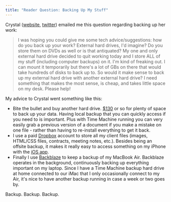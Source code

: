 ```yaml
---
title: "Reader Question: Backing Up My Stuff"
---
```

<p>Crystal (<a href="http://crystalklassen.com">website</a>, <a href="https://twitter.com/crystalklassen">twitter</a>) emailed me this question regarding backing up her work:</p>
<blockquote><p>
  I was hoping you could give me some tech advice/suggestions: how do you back up your work? External hard drives, I'd imagine? Do you store them on DVDs as well or is that antiquated? My one and only external hard drive decided to quit working today and I store ALL of my stuff (including computer backups) on it. I'm kind of freaking out. I can mount it temporarily but there's a lot of GBs on there that would take hundreds of disks to back up to. So would it make sense to back up my external hard drive with another external hard drive? I need something that makes the most sense, is cheap, and takes little space on my desk. Please help!
</p></blockquote>
<p>My advice to Crystal went something like this:</p>
<ul>
<li>Bite the bullet and buy another hard drive. <a href="http://www.bestbuy.ca/en-CA/product/wd-wd-my-book-essentials-2tb-external-hard-drive-wdbacw0020hbk-nesn/10155404.aspx?path=6f1a186da8f0a8b5fae7e35abad1bac4en02&amp;SearchPageIndex=5">$130</a> or so for plenty of space to back up your data. Having local backup that you can quickly access if you need to is important. Plus with Time Machine running you can very easily grab a previous version of a document if you make a mistake on one file - rather than having to re-install everything to get it back.</li>
<li>I use a paid <a href="http://db.tt/czHe7sK">Dropbox</a> account to store all my client files (images, HTML/CSS files, contracts, meeting notes, etc.). Besides being an offsite backup, it makes it really easy to access something on my iPhone with the <a href="http://target.georiot.com/Proxy.ashx?tsid=528&amp;GR_URL=https%253A%252F%252Fitunes.apple.com%252Fus%252Fapp%252Fdropbox%252Fid327630330%253Fmt%253D8%2526uo%253D4%2526partnerId%253D30">iOS app</a>.</li>
<li>Finally I use <a href="http://www.backblaze.com/partner/af2307">Backblaze</a> to keep a backup of my MacBook Air. Backblaze operates in the background, continuously backing up everything important on my laptop. Since I have a Time Machine backup hard drive at home connected to our iMac that I only occasionally connect to my Air, it's nice to have another backup running in case a week or two goes by.</li>
</ul>
<p>Backup. Backup. Backup.</p>

